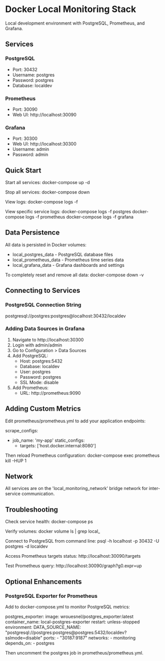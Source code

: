 # Docker Local Monitoring Stack

Local development environment with PostgreSQL, Prometheus, and Grafana.

## Services

### PostgreSQL
- Port: 30432
- Username: postgres
- Password: postgres
- Database: localdev

### Prometheus
- Port: 30090
- Web UI: http://localhost:30090

### Grafana
- Port: 30300
- Web UI: http://localhost:30300
- Username: admin
- Password: admin

## Quick Start

Start all services:
docker-compose up -d

Stop all services:
docker-compose down

View logs:
docker-compose logs -f

View specific service logs:
docker-compose logs -f postgres
docker-compose logs -f prometheus
docker-compose logs -f grafana

## Data Persistence

All data is persisted in Docker volumes:
- local_postgres_data - PostgreSQL database files
- local_prometheus_data - Prometheus time series data
- local_grafana_data - Grafana dashboards and settings

To completely reset and remove all data:
docker-compose down -v

## Connecting to Services

### PostgreSQL Connection String
postgresql://postgres:postgres@localhost:30432/localdev

### Adding Data Sources in Grafana

1. Navigate to http://localhost:30300
2. Login with admin/admin
3. Go to Configuration > Data Sources
4. Add PostgreSQL:
   - Host: postgres:5432
   - Database: localdev
   - User: postgres
   - Password: postgres
   - SSL Mode: disable
5. Add Prometheus:
   - URL: http://prometheus:9090

## Adding Custom Metrics

Edit prometheus/prometheus.yml to add your application endpoints:

scrape_configs:
  - job_name: 'my-app'
    static_configs:
      - targets: ['host.docker.internal:8080']

Then reload Prometheus configuration:
docker-compose exec prometheus kill -HUP 1

## Network

All services are on the 'local_monitoring_network' bridge network for inter-service communication.

## Troubleshooting

Check service health:
docker-compose ps

Verify volumes:
docker volume ls | grep local_

Connect to PostgreSQL from command line:
psql -h localhost -p 30432 -U postgres -d localdev

Access Prometheus targets status:
http://localhost:30090/targets

Test Prometheus query:
http://localhost:30090/graph?g0.expr=up

## Optional Enhancements

### PostgreSQL Exporter for Prometheus

Add to docker-compose.yml to monitor PostgreSQL metrics:

  postgres_exporter:
    image: wrouesnel/postgres_exporter:latest
    container_name: local-postgres-exporter
    restart: unless-stopped
    environment:
      DATA_SOURCE_NAME: "postgresql://postgres:postgres@postgres:5432/localdev?sslmode=disable"
    ports:
      - "30187:9187"
    networks:
      - monitoring
    depends_on:
      - postgres

Then uncomment the postgres job in prometheus/prometheus.yml.